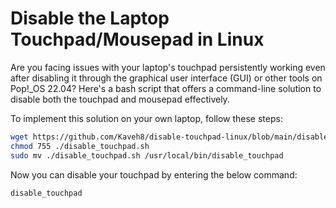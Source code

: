# Disable the Laptop Touchpad/Mousepad in Linux
Are you facing issues with your laptop's touchpad persistently working even after disabling it through the graphical user interface (GUI) or other tools on Pop!_OS 22.04? 
Here's a bash script that offers a command-line solution to disable both the touchpad and mousepad effectively.

To implement this solution on your own laptop, follow these steps:

```bash
wget https://github.com/Kaveh8/disable-touchpad-linux/blob/main/disable_touchpad.sh
chmod 755 ./disable_touchpad.sh
sudo mv ./disable_touchpad.sh /usr/local/bin/disable_touchpad
```

Now you can disable your touchpad by entering the below command:
```bash
disable_touchpad
```

